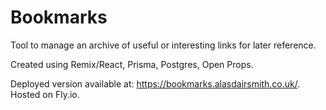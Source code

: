 # Bookmarks

Tool to manage an archive of useful or interesting links for later reference.

Created using Remix/React, Prisma, Postgres, Open Props.

Deployed version available at: https://bookmarks.alasdairsmith.co.uk/. Hosted on Fly.io.
